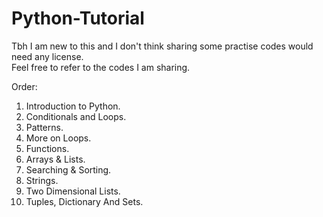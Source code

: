# Python-Tutorial
Tbh I am new to this and I don't think sharing some practise codes would need any license. <br/>
Feel free to refer to the codes I am sharing.


Order:<br/>
1. Introduction to Python. <br/>
2. Conditionals and Loops. <br/>
3. Patterns. <br/>
4. More on Loops. <br/>
5. Functions. <br/>
6. Arrays & Lists. <br/>
7. Searching & Sorting. <br/>
8. Strings. <br/>
9. Two Dimensional Lists. <br/>
10. Tuples, Dictionary And Sets. <br/>


